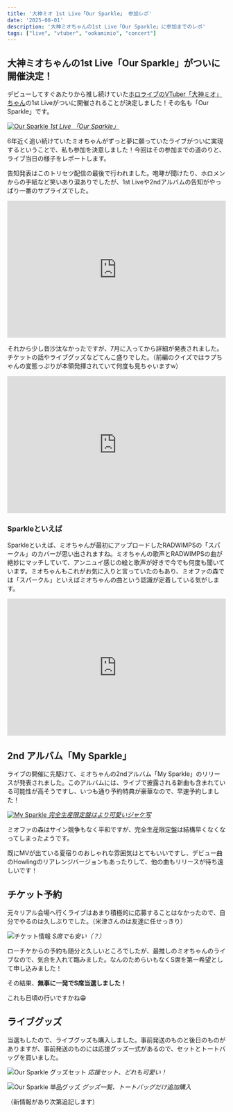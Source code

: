 ```yaml
---
title: '大神ミオ 1st Live「Our Sparkle」 参加レポ'
date: '2025-08-01'
description: '大神ミオちゃんの1st Live「Our Sparkle」に参加までのレポ'
tags: ["live", "vtuber", "ookamimio", "concert"]
---
```


## 大神ミオちゃんの1st Live「Our Sparkle」がついに開催決定！

デビューしてすぐあたりから推し続けていた[ホロライブのVTuber「大神ミオ」ちゃん](http://www.youtube.com/@OokamiMio)の1st Liveがついに開催されることが決定しました！その名も「Our Sparkle」です。

[![Our Sparkle](https://hololive.hololivepro.com/wp-content/uploads/2025/06/250628_main.webp)
*1st Live 「Our Sparkle」*](https://our-sparkle.hololivepro.com/)

6年近く追い続けていたミオちゃんがずっと夢に願っていたライブがついに実現するということで、私も参加を決意しました！今回はその参加までの道のりと、ライブ当日の様子をレポートします。

告知発表はこのトリセツ配信の最後で行われました。咆哮が聞けたり、ホロメンからの手紙など笑いあり涙ありでしたが、1st Liveや2ndアルバムの告知がやっぱり一番のサプライズでした。

<div style="display: flex; justify-content: center; align-items: center; margin: 10px 0;">
  <iframe width="560" height="315" src="https://www.youtube.com/embed/3pEp8hxzWNM?si=z7zfTQthluYI3QEr"
    title="YouTube video player" frameborder="0"
    allow="accelerometer; autoplay; clipboard-write; encrypted-media; gyroscope; picture-in-picture; web-share"
    referrerpolicy="strict-origin-when-cross-origin" allowfullscreen>
  </iframe>
</div>

それから少し音沙汰なかったですが、7月に入ってから詳細が発表されました。チケットの話やライブグッズなどてんこ盛りでした。（前編のクイズではラプちゃんの変態っぷりが本領発揮されていて何度も見ちゃいますw）

<div style="display: flex; justify-content: center; align-items: center; margin: 10px 0;">
  <iframe width="560" height="315" src="https://www.youtube.com/embed/RCduwnvOVf0?si=YQJtznnUsqtyWMuX" title="YouTube video player" frameborder="0" allow="accelerometer; autoplay; clipboard-write; encrypted-media; gyroscope; picture-in-picture; web-share" referrerpolicy="strict-origin-when-cross-origin" allowfullscreen></iframe>
</div>

### Sparkleといえば

Sparkleといえば、ミオちゃんが最初にアップロードしたRADWIMPSの「スパークル」のカバーが思い出されますね。ミオちゃんの歌声とRADWIMPSの曲が絶妙にマッチしていて、アンニュイ感じの絵と歌声が好きで今でも何度も聞いています。ミオちゃんもこれがお気に入りと言っていたのもあり、ミオファの森では「スパークル」といえばミオちゃんの曲という認識が定着している気がします。

<div style="display: flex; justify-content: center; align-items: center; margin: 10px 0;">
  <iframe width="560" height="315" src="https://www.youtube.com/embed/2l_6oIGTrbg?si=hMV4vKuquTFNCdfI" title="YouTube video player" frameborder="0" allow="accelerometer; autoplay; clipboard-write; encrypted-media; gyroscope; picture-in-picture; web-share" referrerpolicy="strict-origin-when-cross-origin" allowfullscreen></iframe>
</div>

## 2nd アルバム「My Sparkle」

ライブの開催に先駆けて、ミオちゃんの2ndアルバム「My Sparkle」のリリースが発表されました。このアルバムには、ライブで披露される新曲も含まれている可能性が高そうですし、いつも通り予約特典が豪華なので、早速予約しました！

[![My Sparkle](https://shop.hololivepro.com/cdn/shop/files/mio_CDL_top_250422_1024x1024.png)
*完全生産限定盤はより可愛いジャケ写*](https://shop.hololivepro.com/products/ookamimio_2ndalbum_mysparkle_limited)

ミオファの森はサイン競争もなく平和ですが、完全生産限定盤は結構早くなくなってしまったようです。

既にMVが出ている夏宿りのおしゃれな雰囲気はとてもいいですし、デビュー曲のHowlingのリアレンジバージョンもあったりして、他の曲もリリースが待ち遠しいです！

## チケット予約

元々リアル会場へ行くライブはあまり積極的に応募することはなかったので、自分でやるのは久しぶりでした。（米津さんのは友達に任せっきり）

![チケット情報](https://hololive.hololivepro.com/wp-content/uploads/2025/06/250628_sub_01.png)
*S席でも安い（？）*

ローチケからの予約も随分と久しいところでしたが、最推しのミオちゃんのライブなので、気合を入れて臨みました。なんのためらいもなくS席を第一希望として申し込みました！

その結果、**無事に一発でS席当選しました！**

これも日頃の行いですかね😁

## ライブグッズ

当選もしたので、ライブグッズも購入しました。事前発送のものと後日のものがありますが、事前発送のものには応援グッズ一式があるので、セットとトートバッグを買いました。

![Our Sparkle グッズセット](https://hololive.hololivepro.com/wp-content/uploads/2025/06/250628_sub_03.webp)
*応援セット、どれも可愛い！*

![Our Sparkle 単品グッズ](https://hololive.hololivepro.com/wp-content/uploads/2025/06/250628_sub_04.webp)
*グッズ一覧、トートバッグだけ追加購入*

（新情報があり次第追記します）
